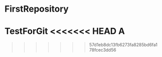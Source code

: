 # FirstRepository
TestForGit
<<<<<<< HEAD
 A
=======
>>>>>>> 57d1eb8dc13fb6273fa8285bd6fa178fcec3dd56
